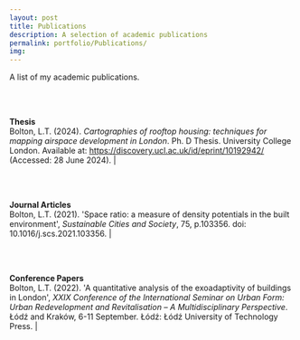 ```yaml
---
layout: post
title: Publications
description: A selection of academic publications
permalink: portfolio/Publications/
img: 
---
```

<html>
<head>
    <link rel="stylesheet" href="https://pro.fontawesome.com/releases/v5.0.10/css/all.css" integrity="sha12345blahblahblahblahblah" crossorigin="anonymous">
</head>
<body>

A list of my academic publications.

<br>
<br>

<b>Thesis</b>
<br>
Bolton, L.T. (2024). <i>Cartographies of rooftop housing: techniques for mapping airspace development in London</i>. Ph. D Thesis. University College London. Available at: <a href="https://discovery.ucl.ac.uk/id/eprint/10192942/" style="background-color: transparent; color: #666; font-weight: 100;">https://discovery.ucl.ac.uk/id/eprint/10192942/</a> (Accessed: 28 June 2024). | <a href="https://discovery.ucl.ac.uk/id/eprint/10192942/" style="background-color: transparent;"><i class="fa fa-link" style="margin-bottom: 0px; font-size: 13.2px;"></i></a>

<br>
<br>

<b>Journal Articles</b>
<br>
Bolton, L.T. (2021). 'Space ratio: a measure of density potentials in the built environment', <i>Sustainable Cities and Society</i>, 75, p.103356. doi: 10.1016/j.scs.2021.103356. | <a href="https://doi.org/10.1016/j.scs.2021.103356" style="background-color: transparent;"><i class="fa fa-link" style="margin-bottom: 0px; font-size: 13.2px;"></i></a>

<br>
<br>

<b>Conference Papers</b>
<br>
Bolton, L.T. (2022). 'A quantitative analysis of the exoadaptivity of buildings in London', <i>XXIX Conference of the International Seminar on Urban Form: Urban Redevelopment and Revitalisation – A Multidisciplinary Perspective</i>. Łódź and Kraków, 6-11 September. Łódź: Łódź University of Technology Press. | <a href="https://doi.org/10.34658/9788367934039.6" style="background-color: transparent;"><i class="fa fa-link" style="margin-bottom: 0px; font-size: 13.2px;"></i></a>